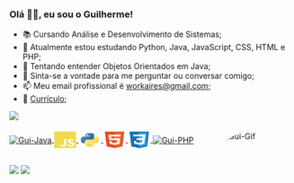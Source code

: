 ### Olá 👋🏻, eu sou o Guilherme!

- 📚 Cursando Análise e Desenvolvimento de Sistemas;
- 🌱 Atualmente estou estudando Python, Java, JavaScript, CSS, HTML e PHP;
- 🤔 Tentando entender Objetos Orientados em Java;
- 💬 Sinta-se a vontade para me perguntar ou conversar comigo;
- 📫 Meu email profissional é workaires@gmail.com;
- 📘 [Currículo](https://drive.google.com/file/d/1XynpNNx5f7g_A-m-G4QGt0BkZD_52jTr/view?usp=share_link);

<div>
  <a href="https://github.com/GuiAires">
  <img height="180em" src="https://github-readme-stats.vercel.app/api?username=GuiAires&count_private=true&show_icons=true&theme=dark&hide=prs,contribs"/>
<!--  <img height="180em" src="https://github-readme-stats.vercel.app/api/top-langs/?username=GuiAires&layout=compact&theme=dark"/>
</div> -->

<div style="display: inline_block"><br>
  <img align="center" alt="Gui-Java" height="30" width="40" src="https://cdn.jsdelivr.net/gh/devicons/devicon/icons/java/java-original.svg">
  <img align="center" alt="Gui-Js" height="30" width="40" src="https://raw.githubusercontent.com/devicons/devicon/master/icons/javascript/javascript-plain.svg">
  <img align="center" alt="Gui-Python" height="30" width="40" src="https://raw.githubusercontent.com/devicons/devicon/master/icons/python/python-original.svg">
  <img align="center" alt="Gui-HTML" height="30" width="40" src="https://raw.githubusercontent.com/devicons/devicon/master/icons/html5/html5-original.svg">
  <img align="center" alt="Gui-CSS" height="30" width="40" src="https://raw.githubusercontent.com/devicons/devicon/master/icons/css3/css3-original.svg">
  <img align="center" alt="Gui-PHP" height="30" width="40" src="https://cdn.jsdelivr.net/gh/devicons/devicon/icons/php/php-original.svg">
  <img align="right" alt="Gui-Gif" height="120" width="130" style="border-radius:50px;" src="https://files.catbox.moe/9m2f63.gif">
</div>
  
  ##
 
<div> 
  <a href = "mailto:workaires@gmail.com"><img src="https://img.shields.io/badge/-Gmail-%23333?style=for-the-badge&logo=gmail&logoColor=white" target="_blank"></a>
  <a href="https://www.linkedin.com/in/workaires" target="_blank"><img src="https://img.shields.io/badge/-LinkedIn-%230077B5?style=for-the-badge&logo=linkedin&logoColor=white" target="_blank"></a>
  
</div>
